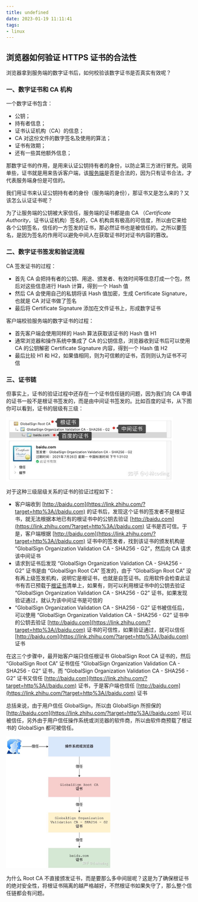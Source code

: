 ```yaml
---
title: undefined
date: 2023-01-19 11:11:41
tags:
- linux
---
```


## 浏览器如何验证 HTTPS 证书的合法性

浏览器拿到服务端的数字证书后，如何校验该数字证书是否真实有效呢？

### 一、数字证书和 CA 机构

一个数字证书包含：

- 公钥；
- 持有者信息；
- 证书认证机构（CA）的信息；
- CA 对这份文件的数字签名及使用的算法；
- 证书有效期；
- 还有一些其他额外信息；

那数字证书的作用，是用来认证公钥持有者的身份，以防止第三方进行冒充。说简单些，证书就是用来告诉客户端，该[服务端](https://www.zhihu.com/search?q=服务端&search_source=Entity&hybrid_search_source=Entity&hybrid_search_extra={"sourceType"%3A"answer"%2C"sourceId"%3A1914075935})是否是合法的，因为只有证书合法，才代表服务端身份是可信的。

我们用证书来认证公钥持有者的身份（服务端的身份），那证书又是怎么来的？又该怎么认证证书呢？

为了让服务端的公钥被大家信任，服务端的证书都是由 CA （*Certificate Authority*，证书认证机构）签名的，CA 机构具有极高的可信度，所以由它来给各个公钥签名，信任的一方签发的证书，那必然证书也是被信任的。之所以要签名，是因为签名的作用可以避免中间人在获取证书时对证书内容的篡改。

### 二、数字证书签发和验证流程

CA 签发证书的过程：

- 首先 CA 会把持有者的公钥、用途、颁发者、有效时间等信息打成一个包，然后对这些信息进行 Hash 计算，得到一个 Hash 值
- 然后 CA 会使用自己的私钥将该 Hash 值加密，生成 Certificate Signature，也就是 CA 对证书做了签名
- 最后将 Certificate Signature 添加在文件证书上，形成数字证书

客户端校验服务端的数字证书的过程：

- 首先客户端会使用同样的 Hash 算法获取该证书的 Hash 值 H1
- 通常浏览器和操作系统中集成了 CA 的公钥信息，浏览器收到证书后可以使用 CA 的公钥解密 Certificate Signature 内容，得到一个 Hash 值 H2 
- 最后比较 H1 和 H2，如果值相同，则为可信赖的证书，否则则认为证书不可信

### 三、证书链

但事实上，证书的验证过程中还存在一个证书信任链的问题，因为我们向 CA 申请的证书一般不是根证书签发的，而是由中间证书签发的。比如百度的证书，从下图你可以看到，证书的层级有三级：

<img src="./image/证书链.jpg" style="zoom:80%;" />

对于这种三级层级关系的证书的验证过程如下：

- 客户端收到 [http://baidu.com](https://link.zhihu.com/?target=http%3A//baidu.com) 的证书后，发现这个证书的签发者不是根证书，就无法根据本地已有的根证书中的公钥去验证 [http://baidu.com](https://link.zhihu.com/?target=http%3A//baidu.com) 证书是否可信。于是，客户端根据 [http://baidu.com](https://link.zhihu.com/?target=http%3A//baidu.com) 证书中的签发者，找到该证书的颁发机构是 “GlobalSign Organization Validation CA - SHA256 - G2”，然后向 CA 请求该中间证书
- 请求到证书后发现 “GlobalSign Organization Validation CA - SHA256 - G2” 证书是由 “GlobalSign Root CA” 签发的，由于 “GlobalSign Root CA” 没有再上级签发机构，说明它是根证书，也就是自签证书。应用软件会检查此证书有否已预载于[根证书](https://www.zhihu.com/search?q=根证书&search_source=Entity&hybrid_search_source=Entity&hybrid_search_extra={"sourceType"%3A"answer"%2C"sourceId"%3A1914075935})清单上，如果有，则可以利用根证书中的公钥去验证 “GlobalSign Organization Validation CA - SHA256 - G2” 证书，如果发现验证通过，就认为该中间证书是可信的
- “GlobalSign Organization Validation CA - SHA256 - G2” 证书被信任后，可以使用 “GlobalSign Organization Validation CA - SHA256 - G2” 证书中的公钥去验证 [http://baidu.com](https://link.zhihu.com/?target=http%3A//baidu.com) 证书的可信性，如果验证通过，就可以信任 [http://baidu.com](https://link.zhihu.com/?target=http%3A//baidu.com) 证书

在这三个步骤中，最开始客户端只信任根证书 GlobalSign Root CA 证书的，然后 “GlobalSign Root CA” 证书信任 “GlobalSign Organization Validation CA - SHA256 - G2” 证书，而 “GlobalSign Organization Validation CA - SHA256 - G2” 证书又信任 [http://baidu.com](https://link.zhihu.com/?target=http%3A//baidu.com) 证书，于是客户端也信任 [http://baidu.com](https://link.zhihu.com/?target=http%3A//baidu.com) 证书

总括来说，由于用户信任 GlobalSign，所以由 GlobalSign 所担保的 [http://baidu.com](https://link.zhihu.com/?target=http%3A//baidu.com) 可以被信任，另外由于用户信任操作系统或浏览器的软件商，所以由软件商预载了根证书的 GlobalSign 都可被信任。

<img src="./image/信任链.jpg" style="zoom:40%;" />

为什么 Root CA 不直接颁发证书，而是要那么多中间层呢？这是为了确保根证书的绝对安全性，将根证书隔离的越严格越好，不然根证书如果失守了，那么整个信任链都会有问题。























